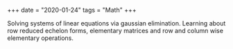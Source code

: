+++
date = "2020-01-24"
tags = "Math"
+++

Solving systems of linear equations via gaussian elimination. Learning about row reduced echelon forms, elementary matrices and row and column wise elementary operations.